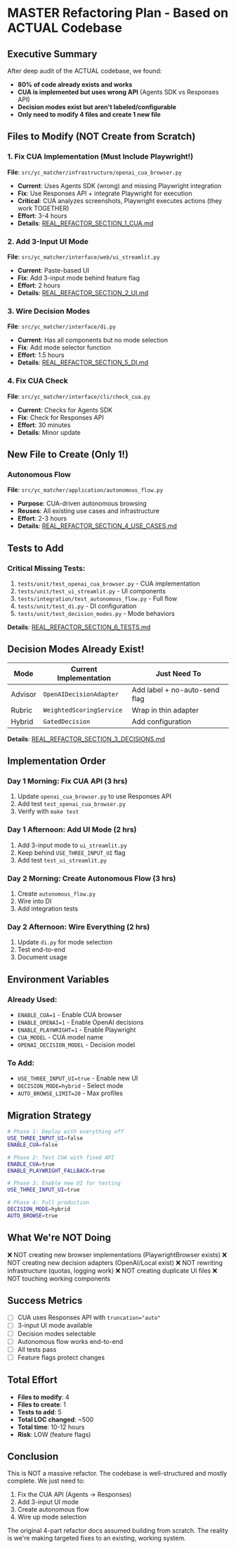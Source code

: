 # MASTER Refactoring Plan - Based on ACTUAL Codebase

## Executive Summary

After deep audit of the ACTUAL codebase, we found:
- **80% of code already exists and works**
- **CUA is implemented but uses wrong API** (Agents SDK vs Responses API)
- **Decision modes exist but aren't labeled/configurable**
- **Only need to modify 4 files and create 1 new file**

## Files to Modify (NOT Create from Scratch)

### 1. Fix CUA Implementation (Must Include Playwright!)
**File**: `src/yc_matcher/infrastructure/openai_cua_browser.py`
- **Current**: Uses Agents SDK (wrong) and missing Playwright integration
- **Fix**: Use Responses API + integrate Playwright for execution
- **Critical**: CUA analyzes screenshots, Playwright executes actions (they work TOGETHER)
- **Effort**: 3-4 hours
- **Details**: [REAL_REFACTOR_SECTION_1_CUA.md](./REAL_REFACTOR_SECTION_1_CUA.md)

### 2. Add 3-Input UI Mode
**File**: `src/yc_matcher/interface/web/ui_streamlit.py`
- **Current**: Paste-based UI
- **Fix**: Add 3-input mode behind feature flag
- **Effort**: 2 hours
- **Details**: [REAL_REFACTOR_SECTION_2_UI.md](./REAL_REFACTOR_SECTION_2_UI.md)

### 3. Wire Decision Modes
**File**: `src/yc_matcher/interface/di.py`
- **Current**: Has all components but no mode selection
- **Fix**: Add mode selector function
- **Effort**: 1.5 hours
- **Details**: [REAL_REFACTOR_SECTION_5_DI.md](./REAL_REFACTOR_SECTION_5_DI.md)

### 4. Fix CUA Check
**File**: `src/yc_matcher/interface/cli/check_cua.py`
- **Current**: Checks for Agents SDK
- **Fix**: Check for Responses API
- **Effort**: 30 minutes
- **Details**: Minor update

## New File to Create (Only 1!)

### Autonomous Flow
**File**: `src/yc_matcher/application/autonomous_flow.py`
- **Purpose**: CUA-driven autonomous browsing
- **Reuses**: All existing use cases and infrastructure
- **Effort**: 2-3 hours
- **Details**: [REAL_REFACTOR_SECTION_4_USE_CASES.md](./REAL_REFACTOR_SECTION_4_USE_CASES.md)

## Tests to Add

### Critical Missing Tests:
1. `tests/unit/test_openai_cua_browser.py` - CUA implementation
2. `tests/unit/test_ui_streamlit.py` - UI components
3. `tests/integration/test_autonomous_flow.py` - Full flow
4. `tests/unit/test_di.py` - DI configuration
5. `tests/unit/test_decision_modes.py` - Mode behaviors

**Details**: [REAL_REFACTOR_SECTION_6_TESTS.md](./REAL_REFACTOR_SECTION_6_TESTS.md)

## Decision Modes Already Exist!

| Mode | Current Implementation | Just Need To |
|------|----------------------|--------------|
| Advisor | `OpenAIDecisionAdapter` | Add label + no-auto-send flag |
| Rubric | `WeightedScoringService` | Wrap in thin adapter |
| Hybrid | `GatedDecision` | Add configuration |

**Details**: [REAL_REFACTOR_SECTION_3_DECISIONS.md](./REAL_REFACTOR_SECTION_3_DECISIONS.md)

## Implementation Order

### Day 1 Morning: Fix CUA API (3 hrs)
1. Update `openai_cua_browser.py` to use Responses API
2. Add test `test_openai_cua_browser.py`
3. Verify with `make test`

### Day 1 Afternoon: Add UI Mode (2 hrs)
1. Add 3-input mode to `ui_streamlit.py`
2. Keep behind `USE_THREE_INPUT_UI` flag
3. Add test `test_ui_streamlit.py`

### Day 2 Morning: Create Autonomous Flow (3 hrs)
1. Create `autonomous_flow.py`
2. Wire into DI
3. Add integration tests

### Day 2 Afternoon: Wire Everything (2 hrs)
1. Update `di.py` for mode selection
2. Test end-to-end
3. Document usage

## Environment Variables

### Already Used:
- `ENABLE_CUA=1` - Enable CUA browser
- `ENABLE_OPENAI=1` - Enable OpenAI decisions
- `ENABLE_PLAYWRIGHT=1` - Enable Playwright
- `CUA_MODEL` - CUA model name
- `OPENAI_DECISION_MODEL` - Decision model

### To Add:
- `USE_THREE_INPUT_UI=true` - Enable new UI
- `DECISION_MODE=hybrid` - Select mode
- `AUTO_BROWSE_LIMIT=20` - Max profiles

## Migration Strategy

```bash
# Phase 1: Deploy with everything off
USE_THREE_INPUT_UI=false
ENABLE_CUA=false

# Phase 2: Test CUA with fixed API
ENABLE_CUA=true
ENABLE_PLAYWRIGHT_FALLBACK=true

# Phase 3: Enable new UI for testing
USE_THREE_INPUT_UI=true

# Phase 4: Full production
DECISION_MODE=hybrid
AUTO_BROWSE=true
```

## What We're NOT Doing

❌ NOT creating new browser implementations (PlaywrightBrowser exists)
❌ NOT creating new decision adapters (OpenAI/Local exist)
❌ NOT rewriting infrastructure (quotas, logging work)
❌ NOT creating duplicate UI files
❌ NOT touching working components

## Success Metrics

- [ ] CUA uses Responses API with `truncation="auto"`
- [ ] 3-input UI mode available
- [ ] Decision modes selectable
- [ ] Autonomous flow works end-to-end
- [ ] All tests pass
- [ ] Feature flags protect changes

## Total Effort

- **Files to modify**: 4
- **Files to create**: 1
- **Tests to add**: 5
- **Total LOC changed**: ~500
- **Total time**: 10-12 hours
- **Risk**: LOW (feature flags)

## Conclusion

This is NOT a massive refactor. The codebase is well-structured and mostly complete. We just need to:
1. Fix the CUA API (Agents → Responses)
2. Add 3-input UI mode
3. Create autonomous flow
4. Wire up mode selection

The original 4-part refactor docs assumed building from scratch. The reality is we're making targeted fixes to an existing, working system.